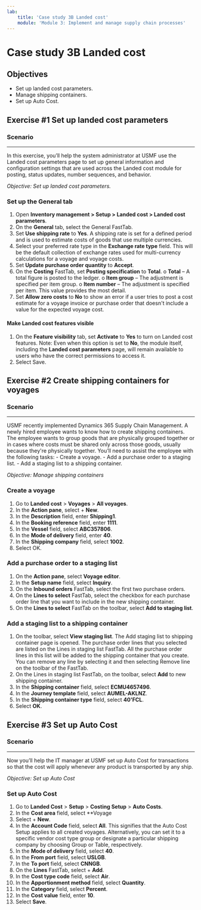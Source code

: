 ```yaml
---
lab:
    title: 'Case study 3B Landed cost'
    module: 'Module 3: Implement and manage supply chain processes'
---
```

Case study 3B Landed cost
=================================

Objectives
----------

- Set up landed cost parameters.
- Manage shipping containers.
- Set up Auto Cost.

Exercise \#1 Set up landed cost parameters
----------------------------------------------

### Scenario
---------
In this exercise, you’ll help the system administrator at USMF use the Landed cost parameters page to set up general information and configuration settings that are used across the Landed cost module for posting, status updates, number sequences, and behavior.

*Objective: Set up landed cost parameters.*

### Set up the General tab

1. Open **Inventory management \> Setup \> Landed cost \> Landed cost parameters**.
2. On the **General** tab, select the General FastTab.
3. Set **Use shipping rate** to **Yes**. A shipping rate is set for a defined period and is used to estimate costs of goods that use multiple currencies.
4. Select your preferred rate type in the **Exchange rate type** field. This will be the default collection of exchange rates used for multi-currency calculations for a voyage and voyage costs.
5. Set **Update purchase order quantity** to **Accept**.
6. On the **Costing** FastTab, set **Posting specification** to **Total**.
    o **Total** – A total figure is posted to the ledger.
    o **Item group** – The adjustment is specified per item group.
    o **Item number** – The adjustment is specified per item. This value provides the most detail.
7. Set **Allow zero costs** to **No** to show an error if a user tries to post a cost estimate for a voyage invoice or purchase order that doesn't include a value for the expected voyage cost.

#### Make Landed cost features visible

1. On the **Feature visibility** tab, set **Activate** to **Yes** to turn on Landed cost features.
Note: Even when this option is set to **No**, the module itself, including the **Landed cost parameters** page, will remain available to users who have the correct permissions to access it.
2. Select Save.


Exercise \#2 Create shipping containers for voyages
-------------------------------------------------------------------------------------------

### Scenario
---------
USMF recently implemented Dynamics 365 Supply Chain Management. A newly hired employee wants to know how to create shipping containers. The employee wants to group goods that are physically grouped together or in cases where costs must be shared only across those goods, usually because they're physically together.
You’ll need to assist the employee with the following tasks:
    - Create a voyage.
    - Add a purchase order to a staging list.
    - Add a staging list to a shipping container.

*Objective: Manage shipping containers*

### Create a voyage

1. Go to **Landed cost** \> **Voyages** \> **All voyages**.
2. In the **Action pane**, select + **New**.
3. In the **Description** field, enter **Shipping1**.
4. In the **Booking reference** field, enter **1111**.
5. In the **Vessel** field, select **ABC357806**.
6. In the **Mode of delivery** field, enter **40**.
7. In the **Shipping company** field, select **1002**.
8. Select OK.

### Add a purchase order to a staging list

1. On the **Action pane**, select **Voyage editor**.
2. In the **Setup name** field, select **Inquiry**.
3. On the **Inbound orders** FastTab, select the first two purchase orders. 
4. On the **Lines to select** FastTab, select the checkbox for each purchase order line that you want to include in the new shipping container.
5. On the **Lines to select** FastTab on the toolbar, select **Add to staging list**.

### Add a staging list to a shipping container

1. On the toolbar, select **View staging list**.
The Add staging list to shipping container page is opened. The purchase order lines that you selected are listed on the Lines in staging list FastTab. All the purchase order lines in this list will be added to the shipping container that you create. You can remove any line by selecting it and then selecting Remove line on the toolbar of the FastTab.
2. On the Lines in staging list FastTab, on the toolbar, select **Add** to new shipping container.
3. In the **Shipping container** field, select **ECMU4657496**.
4. In the **Journey template** field, select **AUMEL-AKLNZ**.
5. In the **Shipping container type** field, select **40'FCL**.
6. Select **OK**.


Exercise \#3 Set up Auto Cost
-------------------------------------------------------------------------------------------

### Scenario
---------
Now you’ll help the IT manager at USMF set up Auto Cost for transactions so that the cost will apply whenever any product is transported by any ship.

*Objective: Set up Auto Cost*

### Set up Auto Cost

1. Go to **Landed Cost** \> **Setup** \> **Costing Setup** \> **Auto Costs**. 
2. In the **Cost area** field, select **Voyage
3. Select + **New**.
4. In the **Account Code** field, select **All**. This signifies that the Auto Cost Setup applies to all created voyages. Alternatively, you can set it to a specific vendor cost type group or designate a particular shipping company by choosing Group or Table, respectively.
5. In the **Mode of delivery** field, select **40**.
6. In the **From port** field, select **USLGB**.
7. In the **To port** field, select **CNNGB**.
8. On the **Lines** FastTab, select + **Add**.
9. In the **Cost type code** field, select **Air**.
10. In the **Apportionment method** field, select **Quantity**.
11. In the **Category** field, select **Percent**.
12. In the **Cost value** field, enter **10**.
13. Select **Save**.

